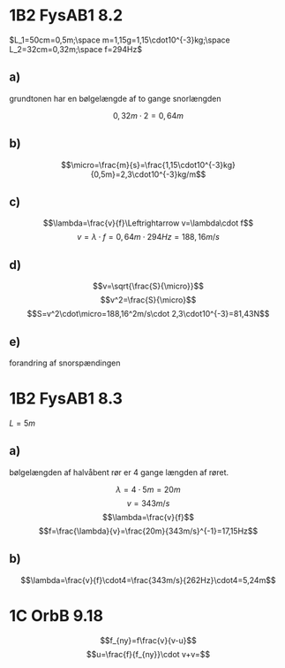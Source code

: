 # 1B2 FysAB1 8.2
$L_1=50cm=0,5m;\space m=1,15g=1,15\cdot10^{-3}kg;\space L_2=32cm=0,32m;\space f=294Hz$

## a)
grundtonen har en bølgelængde af to gange snorlængden

$$0,32m\cdot2=0,64m$$
## b)
$$\micro=\frac{m}{s}=\frac{1,15\cdot10^{-3}kg}{0,5m}=2,3\cdot10^{-3}kg/m$$
## c)

$$\lambda=\frac{v}{f}\Leftrightarrow v=\lambda\cdot f$$
$$v=\lambda\cdot f=0,64m\cdot294Hz=188,16m/s$$
## d)
$$v=\sqrt{\frac{S}{\micro}}$$
$$v^2=\frac{S}{\micro}$$
$$S=v^2\cdot\micro=188,16^2m/s\cdot 2,3\cdot10^{-3}=81,43N$$
## e)
forandring af snorspændingen

# 1B2 FysAB1 8.3
$L=5m$

## a)
bølgelængden af halvåbent rør er 4 gange længden af røret.

$$\lambda=4\cdot5m=20m$$
$$v=343m/s$$
$$\lambda=\frac{v}{f}$$
$$f=\frac{\lambda}{v}=\frac{20m}{343m/s}^{-1}=17,15Hz$$
## b)
$$\lambda=\frac{v}{f}\cdot4=\frac{343m/s}{262Hz}\cdot4=5,24m$$
# 1C OrbB 9.18
$$f_{ny}=f\frac{v}{v-u}$$
$$u=\frac{f}{f_{ny}}\cdot v+v=$$

